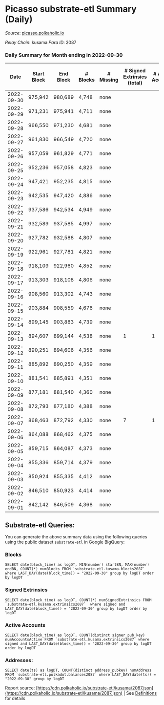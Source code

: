 # Picasso substrate-etl Summary (Daily)

_Source_: [picasso.polkaholic.io](https://picasso.polkaholic.io)

*Relay Chain*: kusama
*Para ID*: 2087



### Daily Summary for Month ending in 2022-09-30


| Date | Start Block | End Block | # Blocks | # Missing | # Signed Extrinsics (total) | # Active Accounts | # Addresses with Balances | # Events | # Transfers | # XCM Transfers In | # XCM Transfers Out |
| ---- | ----------- | --------- | -------- | --------- | --------------------------- | ----------------- | ------------------------- | -------- | ----------- | ------------------ | ------------------- |
| 2022-09-30 | 975,942 | 980,689 | 4,748 | none  |  |  | 18 | 9,498 |   |   |   |
| 2022-09-29 | 971,231 | 975,941 | 4,711 | none  |  |  |  | 9,425 |   |   |   |
| 2022-09-28 | 966,550 | 971,230 | 4,681 | none  |  |  |  | 9,365 |   |   |   |
| 2022-09-27 | 961,830 | 966,549 | 4,720 | none  |  |  |  | 9,442 |   |   |   |
| 2022-09-26 | 957,059 | 961,829 | 4,771 | none  |  |  |  | 9,548 |   |   |   |
| 2022-09-25 | 952,236 | 957,058 | 4,823 | none  |  |  |  | 9,648 |   |   |   |
| 2022-09-24 | 947,421 | 952,235 | 4,815 | none  |  |  |  | 9,633 |   |   |   |
| 2022-09-23 | 942,535 | 947,420 | 4,886 | none  |  |  |  | 9,775 |   |   |   |
| 2022-09-22 | 937,586 | 942,534 | 4,949 | none  |  |  |  | 9,901 |   |   |   |
| 2022-09-21 | 932,589 | 937,585 | 4,997 | none  |  |  |  | 9,996 |   |   |   |
| 2022-09-20 | 927,782 | 932,588 | 4,807 | none  |  |  |  | 9,617 |   |   |   |
| 2022-09-19 | 922,961 | 927,781 | 4,821 | none  |  |  | 18 | 9,645 |   |   |   |
| 2022-09-18 | 918,109 | 922,960 | 4,852 | none  |  |  | 18 | 9,706 |   |   |   |
| 2022-09-17 | 913,303 | 918,108 | 4,806 | none  |  |  | 18 | 9,615 |   |   |   |
| 2022-09-16 | 908,560 | 913,302 | 4,743 | none  |  |  | 18 | 9,489 |   |   |   |
| 2022-09-15 | 903,884 | 908,559 | 4,676 | none  |  |  | 18 | 9,357 |   |   |   |
| 2022-09-14 | 899,145 | 903,883 | 4,739 | none  |  |  | 18 | 9,481 |   |   |   |
| 2022-09-13 | 894,607 | 899,144 | 4,538 | none  | 1 | 1 | 18 | 9,083 |   |   |   |
| 2022-09-12 | 890,251 | 894,606 | 4,356 | none  |  |  | 18 | 8,715 |   |   |   |
| 2022-09-11 | 885,892 | 890,250 | 4,359 | none  |  |  |  | 8,720 |   |   |   |
| 2022-09-10 | 881,541 | 885,891 | 4,351 | none  |  |  |  | 8,705 |   |   |   |
| 2022-09-09 | 877,181 | 881,540 | 4,360 | none  |  |  |  | 8,722 |   |   |   |
| 2022-09-08 | 872,793 | 877,180 | 4,388 | none  |  |  | 18 | 8,779 |   |   |   |
| 2022-09-07 | 868,463 | 872,792 | 4,330 | none  | 7 | 1 | 18 | 8,695 |   |   |   |
| 2022-09-06 | 864,088 | 868,462 | 4,375 | none  |  |  | 18 | 8,752 |   |   |   |
| 2022-09-05 | 859,715 | 864,087 | 4,373 | none  |  |  | 18 | 8,749 |   |   |   |
| 2022-09-04 | 855,336 | 859,714 | 4,379 | none  |  |  | 18 | 8,763 |   |   |   |
| 2022-09-03 | 850,924 | 855,335 | 4,412 | none  |  |  | 18 | 8,827 |   |   |   |
| 2022-09-02 | 846,510 | 850,923 | 4,414 | none  |  |  | 18 | 8,830 |   |   |   |
| 2022-09-01 | 842,142 | 846,509 | 4,368 | none  |  |  | 18 | 8,739 |   |   |   |

## Substrate-etl Queries:
You can generate the above summary data using the following queries using the public dataset `substrate-etl` in Google BigQuery:


### Blocks
```
SELECT date(block_time) as logDT, MIN(number) startBN, MAX(number) endBN, COUNT(*) numBlocks FROM `substrate-etl.kusama.blocks2087`  where LAST_DAY(date(block_time)) = "2022-09-30" group by logDT order by logDT
```


### Signed Extrinsics
```
SELECT date(block_time) as logDT, COUNT(*) numSignedExtrinsics FROM `substrate-etl.kusama.extrinsics2087`  where signed and LAST_DAY(date(block_time)) = "2022-09-30" group by logDT order by logDT
```


### Active Accounts
```
SELECT date(block_time) as logDT, COUNT(distinct signer_pub_key) numAccountsActive FROM `substrate-etl.kusama.extrinsics2087` where signed and LAST_DAY(date(block_time)) = "2022-09-30" group by logDT order by logDT
```


### Addresses:
```
SELECT date(ts) as logDT, COUNT(distinct address_pubkey) numAddress FROM `substrate-etl.polkadot.balances2087` where LAST_DAY(date(ts)) = "2022-09-30" group by logDT
```



Report source: [https://cdn.polkaholic.io/substrate-etl/kusama/2087.json](https://cdn.polkaholic.io/substrate-etl/kusama/2087.json) | See [Definitions](/DEFINITIONS.md) for details
